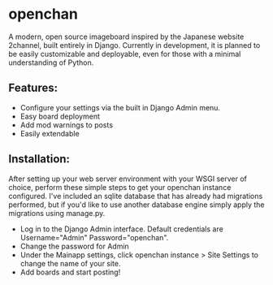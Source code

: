 # openchan
A modern, open source imageboard inspired by the Japanese website 2channel, built entirely in Django. Currently in development, it is planned to be easily customizable and deployable, even for those with a minimal understanding of Python.

## Features:
- Configure your settings via the built in Django Admin menu.
- Easy board deployment
- Add mod warnings to posts
- Easily extendable 

## Installation:
After setting up your web server environment with your WSGI server of choice, perform these simple steps to get your openchan instance configured. I've included an sqlite database that has already had migrations performed, but if you'd like to use another database engine simply apply the migrations using manage.py.

- Log in to the Django Admin interface. Default credentials are Username="Admin" Password="openchan". 
- Change the password for Admin
- Under the Mainapp settings, click openchan instance > Site Settings to change the name of your site.
- Add boards and start posting!
